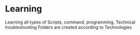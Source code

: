 # Learning
Learning all types of Scripts, command, programming, Technical troubleshooting
Folders are created according to Technologies 
